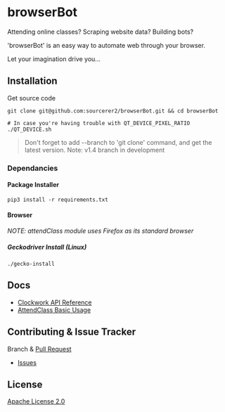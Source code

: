 # browserBot
Attending online classes? Scraping website data? Building bots? 

'browserBot' is an easy way to automate web through your browser. 

Let your imagination drive you...

## Installation
Get source code
```shell script
git clone git@github.com:sourcerer2/browserBot.git && cd browserBot

# In case you're having trouble with QT_DEVICE_PIXEL_RATIO
./QT_DEVICE.sh
```
> Don't forget to add --branch to 'git clone' command, and get the latest version. Note: v1.4 branch in development

### Dependancies
#### Package Installer
```shell script
pip3 install -r requirements.txt
```

#### Browser
*NOTE: attendClass module uses Firefox as its standard browser*

##### Geckodriver Install (Linux)
```shell script
./gecko-install
```

## Docs
- [Clockwork API Reference](https://github.com/sourcerer2/browserBot/blob/master/docs/clockwork.md)
- [AttendClass Basic Usage](https://github.com/sourcerer2/browserBot/blob/master/docs/attendClass.md)

## Contributing & Issue Tracker
Branch & [Pull Request](https://github.com/sourcerer2/browserBot/pulls)
- [Issues](https://github.com/mstr-Wolf/browserBot/issues)

## License
[Apache License 2.0](https://github.com/mstr-Wolf/browserBot/blob/master/LICENSE)
